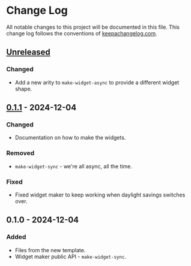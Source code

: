 # Change Log
All notable changes to this project will be documented in this file. This change log follows the conventions of [keepachangelog.com](http://keepachangelog.com/).

## [Unreleased]
### Changed
- Add a new arity to `make-widget-async` to provide a different widget shape.

## [0.1.1] - 2024-12-04
### Changed
- Documentation on how to make the widgets.

### Removed
- `make-widget-sync` - we're all async, all the time.

### Fixed
- Fixed widget maker to keep working when daylight savings switches over.

## 0.1.0 - 2024-12-04
### Added
- Files from the new template.
- Widget maker public API - `make-widget-sync`.

[Unreleased]: https://sourcehost.site/your-name/clj/compare/0.1.1...HEAD
[0.1.1]: https://sourcehost.site/your-name/clj/compare/0.1.0...0.1.1
